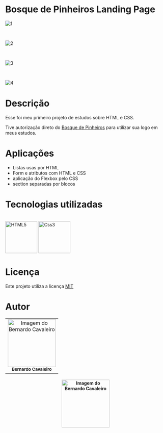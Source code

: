 # Bosque de Pinheiros Landing Page

![1](https://user-images.githubusercontent.com/93807791/144868991-d0934b29-ce3f-4a25-9866-966a07358c18.png)

<br/>

![2](https://user-images.githubusercontent.com/93807791/144869026-b6341f55-210e-4b13-8cb2-076dd2b83e3a.png)

<br/>

![3](https://user-images.githubusercontent.com/93807791/144869054-6bea20c7-df46-405d-aa57-eb218bcf5cfa.png)

<br/>

![4](https://user-images.githubusercontent.com/93807791/144869074-25bbce73-498c-461a-8f24-bf95b56bf90f.png)


# Descrição 

<p>Esse foi meu primeiro projeto de estudos sobre HTML e CSS.</p>

Tive autorização direto do [Bosque de Pinheiros](https://www.facebook.com/BosquedePinheiros/) para utilizar sua logo em meus estudos.

# Aplicações

* Listas usas por HTML
* Form e atributos com HTML e CSS
* aplicação do Flexbox pelo CSS
* section separadas por blocos

# Tecnologias utilizadas

<p align="left">
 <br/>
    <img
      src="https://cdn.jsdelivr.net/gh/devicons/devicon/icons/html5/html5-original.svg"
      alt="HTML5"
      width="100"
      height="100"
    />
    <img
      src="https://cdn.jsdelivr.net/gh/devicons/devicon/icons/css3/css3-original.svg"
      alt="Css3"
      width="100"
      height="100"
    />
 </p>
 
# Licença

Este projeto utiliza a licença [MIT](https://choosealicense.com/licenses/mit/)

# Autor

<table align="center">
    <tr>
        <td align="center">
            <a href="https://github.com/bernardcavaleiro">
                <img src="https://user-images.githubusercontent.com/93807791/144758419-035c864b-59fb-4efe-bb86-22b2bd0e41cc.jpeg" width="150px;" alt="Imagem do Bernardo Cavaleiro" />
                <br />
                <sub><b>Bernardo Cavaleiro</b></sub>
            </a>
        </td>    
    </tr>
</table>
<h4 align="center">

  <a href="https://www.linkedin.com/in/bernardo-cavaleiro-b9298b203/">
     <img src="https://img.shields.io/badge/LinkedIn-0077B5?style=for-the-badge&logo=linkedin&logoColor=white" width="150px;" alt="Imagem do Bernardo Cavaleiro" />
  </a>
